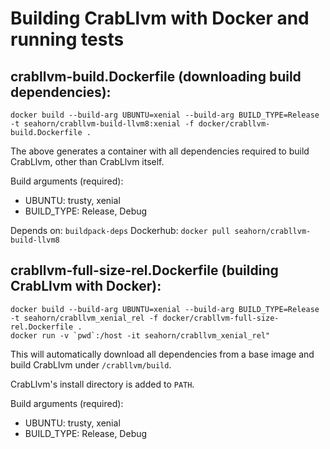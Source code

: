 # Building CrabLlvm with Docker and running tests

## crabllvm-build.Dockerfile (downloading build dependencies):
```shell
docker build --build-arg UBUNTU=xenial --build-arg BUILD_TYPE=Release -t seahorn/crabllvm-build-llvm8:xenial -f docker/crabllvm-build.Dockerfile .
```
The above generates a container with all dependencies required to
build CrabLlvm, other than CrabLlvm itself.

Build arguments (required):
- UBUNTU: trusty, xenial
- BUILD_TYPE: Release, Debug

Depends on: `buildpack-deps`
Dockerhub: `docker pull seahorn/crabllvm-build-llvm8`

## crabllvm-full-size-rel.Dockerfile (building CrabLlvm with Docker):

```shell
docker build --build-arg UBUNTU=xenial --build-arg BUILD_TYPE=Release -t seahorn/crabllvm_xenial_rel -f docker/crabllvm-full-size-rel.Dockerfile .
docker run -v `pwd`:/host -it seahorn/crabllvm_xenial_rel"
```

This will automatically download all dependencies from a base image
and build CrabLlvm under `/crabllvm/build`.

CrabLlvm's install directory is added to `PATH`.

Build arguments (required):
- UBUNTU: trusty, xenial
- BUILD_TYPE: Release, Debug

